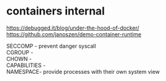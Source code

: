 # containers internal

https://debugged.it/blog/under-the-hood-of-docker/
https://github.com/janoszen/demo-container-runtime


SECCOMP - prevent danger syscall    
CGROUP -   
CHOWN -  
CAPABILITIES -   
NAMESPACE- provide processes with their own system view

